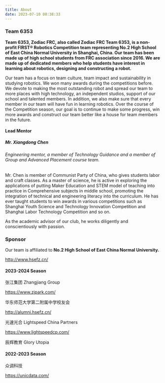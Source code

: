 ```yaml
---
title: About
date: 2023-07-10 08:38:33 
---
```


### Team 6353

**Team 6353, Zodiac FRC, also called Zodiac FRC Team 6353, is a non-profit FIRST® Robotics Competition team representing No.2 High School of East China Normal University in Shanghai, China. Our team has been made up of high school students from FRC association since 2016. We are made up of dedicated members who help students have interest in learning about robotics, designing and constructing a robot.**

Our team has a focus on team culture, team impact and sustainability in studying robotics. We won many awards during the competitions before. We devote to making the most outstanding robot and spread our team to more places with high technology, an independent studios, support of our school and talented members. In addition, we also make sure that every member in our team will have fun in learning robotics. Over the course of the Competition season, our goal is to continue to make some progress, win more awards and construct our team better like a house for team members in the future.

#### Lead Mentor

##### Mr. Xiangdong Chen

###### Engineering mentor, a member of Technology Guidance and a member of Group and Advanced Placement course team.

Mr. Chen is member of Communist Party of China, who gives students labor and craft classes. As a master of science, he is active in exploring the applications of putting Maker Education and STEM model of teaching into practice in Comprehensive subjects in middle school, promoting the integration of technical and engineering literacy into the curriculum. He has ever taught students to win awards in various competitions such as Shanghai Youth Science and Technology Innovation Competition and Shanghai Labor Technology Competition and so on.

As the academic advisor of our club, he works diligently and conscientiously with passion.

### Sponsor

Our team is affiliated to **No.2 High School of East China Normal University.**

http://www.hsefz.cn/

#### 2023-2024 Season

张江集团 Zhangjiang Group

https://www.zjpark.com/

华东师范大学第二附属中学校友会

http://alumni.hsefz.cn/

光速光合 Lightspeed China Partners

https://www.lightspeedcp.com/

辰辉教育 Glory Utopia

#### 2022-2023 Season

众调科技

https://unicdata.com/